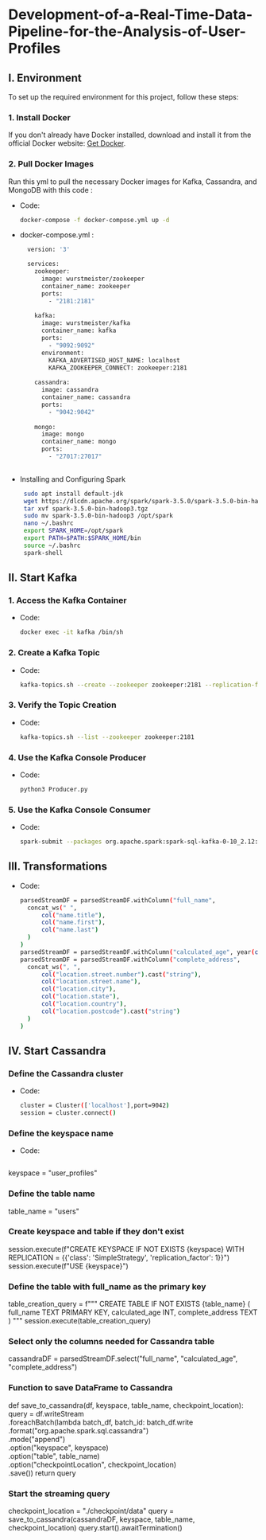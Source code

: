 # Development-of-a-Real-Time-Data-Pipeline-for-the-Analysis-of-User-Profiles

## I. Environment

To set up the required environment for this project, follow these steps:

### 1. Install Docker

If you don't already have Docker installed, download and install it from the official Docker website: [Get Docker](https://www.docker.com/get-started).

### 2. Pull Docker Images

Run this yml to pull the necessary Docker images for Kafka, Cassandra, and MongoDB with this code :
 - Code:
    ```bash
    docker-compose -f docker-compose.yml up -d

- docker-compose.yml :
  ```bash
    version: '3'

    services:
      zookeeper:
        image: wurstmeister/zookeeper
        container_name: zookeeper
        ports:
          - "2181:2181"
    
      kafka:
        image: wurstmeister/kafka
        container_name: kafka
        ports:
          - "9092:9092"
        environment:
          KAFKA_ADVERTISED_HOST_NAME: localhost
          KAFKA_ZOOKEEPER_CONNECT: zookeeper:2181
    
      cassandra:
        image: cassandra
        container_name: cassandra
        ports:
          - "9042:9042"
    
      mongo:
        image: mongo
        container_name: mongo
        ports:
          - "27017:27017"
   

 - Installing and Configuring Spark
   ``` bash
    sudo apt install default-jdk
    wget https://dlcdn.apache.org/spark/spark-3.5.0/spark-3.5.0-bin-hadoop3.tgz
    tar xvf spark-3.5.0-bin-hadoop3.tgz
    sudo mv spark-3.5.0-bin-hadoop3 /opt/spark
    nano ~/.bashrc
    export SPARK_HOME=/opt/spark
    export PATH=$PATH:$SPARK_HOME/bin
    source ~/.bashrc
    spark-shell


## II. Start Kafka  

### 1. Access the Kafka Container
- Code:
  ```bash
  docker exec -it kafka /bin/sh  

### 2. Create a Kafka Topic

- Code:
  ```bash
  kafka-topics.sh --create --zookeeper zookeeper:2181 --replication-factor 1 --partitions 1 --topic user_profiles  

### 3. Verify the Topic Creation

- Code:
  ```bash
  kafka-topics.sh --list --zookeeper zookeeper:2181

### 4. Use the Kafka Console Producer

- Code:
  ```bash
  python3 Producer.py
  
### 5. Use the Kafka Console Consumer

- Code:
  ```bash
  spark-submit --packages org.apache.spark:spark-sql-kafka-0-10_2.12:3.5.0 Consumer.py

## III. Transformations
- Code:
  ```bash
  parsedStreamDF = parsedStreamDF.withColumn("full_name", 
    concat_ws(" ", 
        col("name.title"), 
        col("name.first"), 
        col("name.last")
    )
  )
  parsedStreamDF = parsedStreamDF.withColumn("calculated_age", year(current_date()) - year(to_date(parsedStreamDF["dob.date"])))
  parsedStreamDF = parsedStreamDF.withColumn("complete_address", 
    concat_ws(", ", 
        col("location.street.number").cast("string"), 
        col("location.street.name"), 
        col("location.city"), 
        col("location.state"), 
        col("location.country"), 
        col("location.postcode").cast("string")
    )
  )

## IV. Start Cassandra

### Define the Cassandra cluster
- Code:
  ```bash
  cluster = Cluster(['localhost'],port=9042)
  session = cluster.connect()

### Define the keyspace name
- Code:
  ```bash
keyspace = "user_profiles"

### Define the table name
table_name = "users"

### Create keyspace and table if they don't exist
session.execute(f"CREATE KEYSPACE IF NOT EXISTS {keyspace} WITH REPLICATION = {{'class': 'SimpleStrategy', 'replication_factor': 1}}")
session.execute(f"USE {keyspace}")

### Define the table with full_name as the primary key
table_creation_query = f"""
    CREATE TABLE IF NOT EXISTS {table_name} (
        full_name TEXT PRIMARY KEY,
        calculated_age INT,
        complete_address TEXT
    )
"""
session.execute(table_creation_query)

### Select only the columns needed for Cassandra table
cassandraDF = parsedStreamDF.select("full_name", "calculated_age", "complete_address")


### Function to save DataFrame to Cassandra
def save_to_cassandra(df, keyspace, table_name, checkpoint_location):
    query = df.writeStream \
        .foreachBatch(lambda batch_df, batch_id: batch_df.write \
                      .format("org.apache.spark.sql.cassandra") \
                      .mode("append") \
                      .option("keyspace", keyspace) \
                      .option("table", table_name) \
                      .option("checkpointLocation", checkpoint_location) \
                      .save()) 
    return query


### Start the streaming query
checkpoint_location = "./checkpoint/data"
query = save_to_cassandra(cassandraDF, keyspace, table_name, checkpoint_location)
query.start().awaitTermination()



